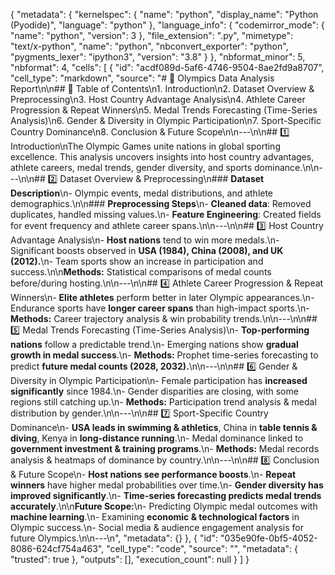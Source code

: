 {
  "metadata": {
    "kernelspec": {
      "name": "python",
      "display_name": "Python (Pyodide)",
      "language": "python"
    },
    "language_info": {
      "codemirror_mode": {
        "name": "python",
        "version": 3
      },
      "file_extension": ".py",
      "mimetype": "text/x-python",
      "name": "python",
      "nbconvert_exporter": "python",
      "pygments_lexer": "ipython3",
      "version": "3.8"
    }
      },
  "nbformat_minor": 5,
  "nbformat": 4,
  "cells": [
    {
      "id": "acdf089d-5af6-4746-9504-8ae2fd9a8707",
      "cell_type": "markdown",
      "source": "# 🏅 Olympics Data Analysis Report\n\n## 📂 Table of Contents\n1. Introduction\n2. Dataset Overview & Preprocessing\n3. Host Country Advantage Analysis\n4. Athlete Career Progression & Repeat Winners\n5. Medal Trends Forecasting (Time-Series Analysis)\n6. Gender & Diversity in Olympic Participation\n7. Sport-Specific Country Dominance\n8. Conclusion & Future Scope\n\n---\n\n## 1️⃣ Introduction\nThe Olympic Games unite nations in global sporting excellence. This analysis uncovers insights into host country advantages, athlete careers, medal trends, gender diversity, and sports dominance.\n\n---\n\n## 2️⃣ Dataset Overview & Preprocessing\n### **Dataset Description**\n- Olympic events, medal distributions, and athlete demographics.\n\n### **Preprocessing Steps**\n- **Cleaned data**: Removed duplicates, handled missing values.\n- **Feature Engineering**: Created fields for event frequency and athlete career spans.\n\n---\n\n## 3️⃣ Host Country Advantage Analysis\n- **Host nations** tend to win more medals.\n- Significant boosts observed in **USA (1984), China (2008), and UK (2012).**\n- Team sports show an increase in participation and success.\n\n**Methods:** Statistical comparisons of medal counts before/during hosting.\n\n---\n\n## 4️⃣ Athlete Career Progression & Repeat Winners\n- **Elite athletes** perform better in later Olympic appearances.\n- Endurance sports have **longer career spans** than high-impact sports.\n- **Methods:** Career trajectory analysis & win probability trends.\n\n---\n\n## 5️⃣ Medal Trends Forecasting (Time-Series Analysis)\n- **Top-performing nations** follow a predictable trend.\n- Emerging nations show **gradual growth in medal success**.\n- **Methods:** Prophet time-series forecasting to predict **future medal counts (2028, 2032).**\n\n---\n\n## 6️⃣ Gender & Diversity in Olympic Participation\n- Female participation has **increased significantly** since 1984.\n- Gender disparities are closing, with some regions still catching up.\n- **Methods:** Participation trend analysis & medal distribution by gender.\n\n---\n\n## 7️⃣ Sport-Specific Country Dominance\n- **USA leads in swimming & athletics**, China in **table tennis & diving**, Kenya in **long-distance running**.\n- Medal dominance linked to **government investment & training programs**.\n- **Methods:** Medal records analysis & heatmaps of dominance by country.\n\n---\n\n## 8️⃣ Conclusion & Future Scope\n- **Host nations see performance boosts**.\n- **Repeat winners** have higher medal probabilities over time.\n- **Gender diversity has improved significantly**.\n- **Time-series forecasting predicts medal trends accurately**.\n\n**Future Scope:**\n- Predicting Olympic medal outcomes with **machine learning**.\n- Examining **economic & technological factors** in Olympic success.\n- Social media & audience engagement analysis for future Olympics.\n\n---\n",
      "metadata": {}
    },
    {
      "id": "035e90fe-0bf5-4052-8086-624cf754a463",
      "cell_type": "code",
      "source": "",
      "metadata": {
        "trusted": true
      },
      "outputs": [],
      "execution_count": null
    }
  ]
}